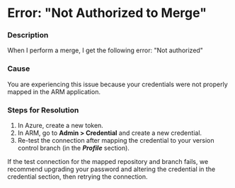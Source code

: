 # Error: "Not Authorized to Merge"

### Description

When I perform a merge, I get the following error: "Not authorized"

### Cause

You are experiencing this issue because your credentials were not properly mapped in the ARM application.

### Steps for Resolution

1. In Azure, create a new token.
2. In ARM, go to **Admin > Credential** and create a new credential.
3. Re-test the connection after mapping the credential to your version control branch (in the _**Profile**_ section).

If the test connection for the mapped repository and branch fails, we recommend upgrading your password and altering the credential in the credential section, then retrying the connection.
